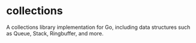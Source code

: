 # collections
A collections library implementation for Go, including data structures such as Queue, Stack, Ringbuffer, and more.

